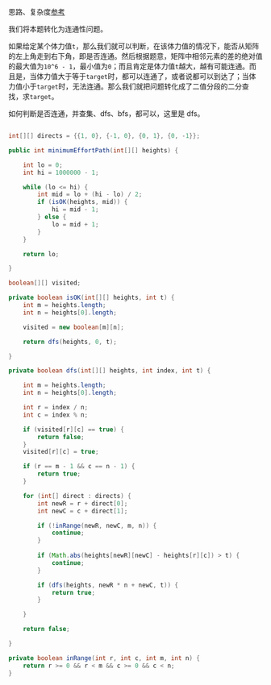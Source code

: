 思路、复杂度[参考](https://github.com/HUST-WZY/AlgsWithRiceWine/blob/main/Backtrack/DFS/778.%20%E6%B0%B4%E4%BD%8D%E4%B8%8A%E5%8D%87%E7%9A%84%E6%B3%B3%E6%B1%A0%E4%B8%AD%E6%B8%B8%E6%B3%B3.md)

我们将本题转化为连通性问题。

如果给定某个体力值`t`，那么我们就可以判断，在该体力值的情况下，能否从矩阵的左上角走到右下角，即是否连通。然后根据题意，矩阵中相邻元素的差的绝对值的最大值为`10^6 - 1`，最小值为`0`；而且肯定是体力值`t`越大，越有可能连通。而且是，当体力值大于等于`target`时，都可以连通了，或者说都可以到达了；当体力值小于`target`时，无法连通。那么我们就把问题转化成了二值分段的二分查找，求`target`。

如何判断是否连通，并查集、dfs、bfs，都可以，这里是 dfs。

```java

int[][] directs = {{1, 0}, {-1, 0}, {0, 1}, {0, -1}};

public int minimumEffortPath(int[][] heights) {

    int lo = 0;
    int hi = 1000000 - 1;

    while (lo <= hi) {
        int mid = lo + (hi - lo) / 2;
        if (isOK(heights, mid)) {
            hi = mid - 1;
        } else {
            lo = mid + 1;
        }
    }

    return lo;

}

boolean[][] visited;

private boolean isOK(int[][] heights, int t) {
    int m = heights.length;
    int n = heights[0].length;

    visited = new boolean[m][n];

    return dfs(heights, 0, t);

}

private boolean dfs(int[][] heights, int index, int t) {

    int m = heights.length;
    int n = heights[0].length;

    int r = index / n;
    int c = index % n;

    if (visited[r][c] == true) {
        return false;
    }
    visited[r][c] = true;

    if (r == m - 1 && c == n - 1) {
        return true;
    }

    for (int[] direct : directs) {
        int newR = r + direct[0];
        int newC = c + direct[1];

        if (!inRange(newR, newC, m, n)) {
            continue;
        }
        
        if (Math.abs(heights[newR][newC] - heights[r][c]) > t) {
            continue;
        }

        if (dfs(heights, newR * n + newC, t)) {
            return true;
        }

    }

    return false;

}

private boolean inRange(int r, int c, int m, int n) {
    return r >= 0 && r < m && c >= 0 && c < n;
}

```
